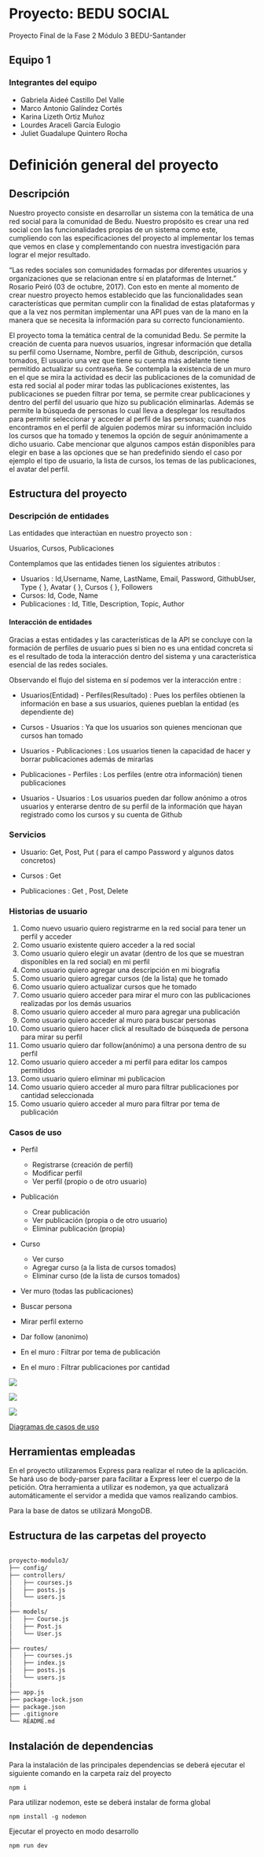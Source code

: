 # Proyecto: BEDU SOCIAL
Proyecto Final de la Fase 2 Módulo 3 BEDU-Santander

## Equipo 1
 
### Integrantes del equipo
* Gabriela Aideé Castillo Del Valle 
* Marco Antonio Galíndez Cortés 
* Karina Lizeth Ortiz Muñoz
* Lourdes Araceli García Eulogio 
* Juliet Guadalupe Quintero Rocha
 
# Definición general del proyecto #
## Descripción
Nuestro proyecto consiste en desarrollar un sistema con la temática de una red social para la comunidad de Bedu. Nuestro propósito es crear una red social con las funcionalidades propias de un sistema como este, cumpliendo con las especificaciones del proyecto al implementar los temas que vemos en clase y complementando con nuestra investigación para lograr el mejor resultado.  

“Las redes sociales son comunidades formadas por diferentes usuarios y organizaciones que se relacionan entre sí en plataformas de Internet.” Rosario Peiró (03 de octubre, 2017).
Con esto en mente al momento de crear nuestro proyecto hemos establecido que las funcionalidades sean características que permitan cumplir con la finalidad de estas plataformas y que a la vez nos permitan implementar una API pues van de la mano en la manera que se necesita la información para su correcto funcionamiento.

El proyecto toma la temática central de la comunidad Bedu. Se permite la creación de cuenta para nuevos usuarios, ingresar información que detalla su perfil como Username, Nombre, perfil de Github, descripción,  cursos tomados, El usuario una vez que tiene su cuenta más adelante tiene permitido actualizar su contraseña. Se contempla la existencia de un muro en el que se mira la actividad es decir las publicaciones de la comunidad de esta red social al poder mirar todas las publicaciones existentes, las publicaciones se pueden filtrar por tema, se permite crear publicaciones y dentro del perfil del usuario que hizo su publicación eliminarlas. Además se permite la búsqueda de personas lo cual lleva a desplegar los resultados para permitir seleccionar y acceder al perfil de las personas; cuando nos encontramos en el perfil de alguien podemos mirar su información incluido los cursos que ha tomado y tenemos la opción de seguir anónimamente a dicho usuario. Cabe mencionar que algunos campos están disponibles para elegir en base a las opciones que se han predefinido siendo el caso por ejemplo el tipo de usuario, la lista de cursos, los temas de las publicaciones, el avatar del perfil.


## Estructura del proyecto
### Descripción de entidades
 Las entidades que interactúan en nuestro proyecto son :

Usuarios, Cursos, Publicaciones

Contemplamos que las entidades tienen los siguientes atributos : 

* Usuarios : Id,Username, Name, LastName, Email, Password, GithubUser, Type { }, Avatar { }, Cursos { }, Followers
* Cursos: Id, Code, Name
* Publicaciones : Id, Title, Description, Topic, Author

#### Interacción de entidades
Gracias a estas entidades y las características de la API se concluye con la formación de perfiles de usuario pues si bien no es una entidad concreta si es el resultado de toda la interacción dentro del sistema y una característica esencial de las redes sociales.

Observando el flujo del sistema en sí podemos ver la interacción entre :

* Usuarios(Entidad) - Perfiles(Resultado) : Pues los perfiles obtienen la información en base a sus usuarios, quienes pueblan la entidad (es dependiente de)

* Cursos - Usuarios : Ya que los  usuarios son quienes mencionan que cursos han tomado

* Usuarios - Publicaciones : Los usuarios tienen la capacidad de hacer y borrar publicaciones además de mirarlas

* Publicaciones - Perfiles : Los perfiles (entre otra información) tienen publicaciones 

* Usuarios - Usuarios : Los usuarios pueden dar follow anónimo a otros usuarios y enterarse dentro de su perfil de la información que hayan registrado como los cursos y su cuenta de Github

### Servicios
* Usuario: Get, Post, Put ( para el campo Password y algunos datos concretos)

* Cursos  : Get

* Publicaciones : Get , Post, Delete



### Historias de usuario
 1. Como nuevo usuario quiero registrarme en la red social para tener un perfil y acceder 
 2. Como usuario existente quiero acceder a la red social
 3. Como usuario quiero elegir un avatar (dentro de los que se muestran disponibles en la red social) en mi perfil
 4. Como usuario quiero agregar una descripción en mi biografía
 5. Como usuario quiero agregar cursos (de la lista) que he tomado
 6. Como usuario quiero actualizar cursos que he tomado
 7. Como usuario quiero acceder para mirar el muro con las publicaciones realizadas por los demás usuarios
 8. Como usuario quiero acceder al muro para agregar una publicación 
 9. Como usuario quiero acceder al muro para buscar personas
 10. Como usuario quiero hacer click al resultado de búsqueda de persona para mirar su perfil
 11. Como usuario quiero dar follow(anónimo) a una persona dentro de su perfil
 12. Como usuario quiero acceder a mi perfil para editar los campos permitidos
 13. Como usuario quiero eliminar mi publicacion
 14. Como usuario quiero acceder al muro para filtrar publicaciones por cantidad seleccionada
 15. Como usuario quiero acceder al muro para filtrar por tema de publicación

### Casos de uso
* Perfil
  - Registrarse (creación de perfil)
  - Modificar perfil
  - Ver perfil (propio o de otro usuario)
  
* Publicación
  - Crear publicación
  - Ver publicación (propia o de otro usuario)
  - Eliminar publicación (propia)
  
* Curso
  - Ver curso
  - Agregar curso (a la lista de cursos tomados)
  - Eliminar curso (de la lista de cursos tomados)
 
* Ver muro (todas las publicaciones)
* Buscar persona
* Mirar perfil externo
* Dar follow (anonimo)
* En el muro : Filtrar por tema de publicación
* En el muro : Filtrar publicaciones por cantidad

![](images/useCaseIndividuales.png)

![](images/useCaseWall.png)

![](images/useCaseSocialNetUpdated.png)


[Diagramas de casos de uso](https://app.diagrams.net/#G1Q9Vrauep4LrImQzg6h1PACLoq0dmqOqh)
  
  
## Herramientas empleadas

En el proyecto utilizaremos Express para realizar el ruteo de la aplicación.
Se hará uso de body-parser para facilitar a Express leer el cuerpo de la petición.
Otra herramienta a utilizar es nodemon, ya que actualizará automáticamente el servidor a medida que vamos realizando cambios.

Para la base de datos se utilizará MongoDB.

## Estructura de las carpetas del proyecto

```bash

proyecto-modulo3/
├── config/
├── controllers/
│   ├── courses.js
│   ├── posts.js
│   └── users.js
│
├── models/
│   ├── Course.js
│   ├── Post.js
│   └── User.js
│
├── routes/
│   ├── courses.js
│   ├── index.js
│   ├── posts.js
│   └── users.js
│
├── app.js
├── package-lock.json
├── package.json
├── .gitignore
└── README.md

```


## Instalación de dependencias

Para la instalación de las principales dependencias se deberá ejecutar el siguiente comando en la carpeta raíz del proyecto
```
npm i
```
Para utilizar nodemon, este se deberá instalar de forma global

```
npm install -g nodemon
```
Ejecutar el proyecto en modo desarrollo
```
npm run dev
```



